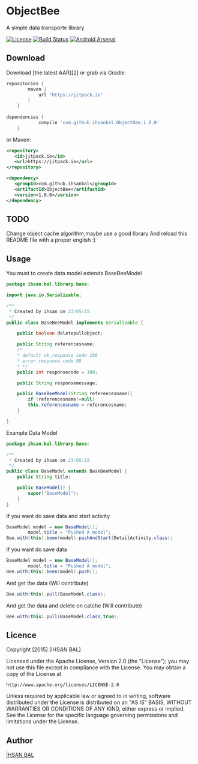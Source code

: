 ObjectBee
=======
A simple data transporte library

[![License](http://img.shields.io/badge/License-Apache%202-brightgreen.svg?style=flat)](https://github.com/ihsanbal/ObjectBee/blob/master/LICENSE)
[![Build Status](https://travis-ci.org/ihsanbal/ObjectBee.svg?branch=master)](https://travis-ci.org/ihsanbal/ObjectBee)
[![Android Arsenal](https://img.shields.io/badge/Android%20Arsenal-ObjectBee-green.svg?style=flat)](http://android-arsenal.com/details/1/2041)


Download
--------

Download [the latest AAR][2] or grab via Gradle:
```groovy
repositories {
	    maven {
	        url "https://jitpack.io"
	    }
	}
	
dependencies {
	        compile 'com.github.ihsanbal:ObjectBee:1.0.0'
	}
```
or Maven:
```xml
<repository>
   <id>jitpack.io</id>
   <url>https://jitpack.io</url>
</repository>

<dependency>
   <groupId>com.github.ihsanbal</groupId>
   <artifactId>ObjectBee</artifactId>
   <version>1.0.0</version>
</dependency>
```
TODO
--------
Change object cache algorithm,maybe use a good library
And reload this README file with a proper english :)

Usage
--------
You must to create data model extends BaseBeeModel
```java
package ihsan.bal.library.base;

import java.io.Serializable;

/**
 * Created by ihsan on 23/05/15.
 */
public class BaseBeeModel implements Serializable {

    public boolean deletepullobject;

    public String referencesname;
    /*
    * default ok_response code 100
    * error_response code 99
    * */
    public int responsecode = 100;

    public String responsemessage;

    public BaseBeeModel(String referencesname){
        if (referencesname!=null)
        this.referencesname = referencesname;
    }

}
```
Example Data Model
```java
package ihsan.bal.library.base;

/**
 * Created by ihsan on 23/05/15.
 */
public class BaseModel extends BaseBeeModel {
    public String title;

    public BaseModel() {
        super("BaseModel");
    }
}
```

If you want do save data and start activity
```java
BaseModel model = new BaseModel();
        model.title = "Pushed A model";
Bee.with(this).been(model).pushAndStart(DetailActivity.class);
```

If you want do save data
```java
BaseModel model = new BaseModel();
        model.title = "Pushed A model";
Bee.with(this).been(model).push();
```
And get the data (Will contribute)
```java
Bee.with(this).pull(BaseModel.class);
```
And get the data and delete on catche (Will contribute)
```java
Bee.with(this).pull(BaseModel.class,true);
```


Licence
--------------
Copyright [2015] [İHSAN BAL]

Licensed under the Apache License, Version 2.0 (the "License");
you may not use this file except in compliance with the License.
You may obtain a copy of the License at

    http://www.apache.org/licenses/LICENSE-2.0

Unless required by applicable law or agreed to in writing, software
distributed under the License is distributed on an "AS IS" BASIS,
WITHOUT WARRANTIES OR CONDITIONS OF ANY KIND, either express or implied.
See the License for the specific language governing permissions and
limitations under the License.

Author
--------------
[İHSAN BAL](https://github.com/ihsanbal)
